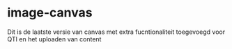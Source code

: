 # image-canvas
Dit is de laatste versie van canvas met extra fucntionaliteit toegevoegd voor QTI en het uploaden van content
